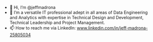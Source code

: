 - 👋 Hi, I’m @jeffmadrona
- 👀 I’m a versatile IT professional adept in all areas of Data Engineering and Analytics with expertise in Technical Design and Development, Technical Leadership and Project Management.
- 📫 How to reach me via LinkedIn: www.linkedin.com/in/jeff-madrona-25805034

<!---
jeffmadrona/jeffmadrona is a ✨ special ✨ repository because its `README.md` (this file) appears on your GitHub profile.
You can click the Preview link to take a look at your changes.
--->
